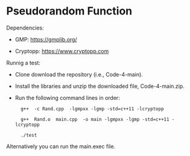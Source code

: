 # Pseudorandom Function 
Dependencies:

* GMP: https://gmplib.org/

* Cryptopp: https://www.cryptopp.com

Runnig a test: 
* Clone download the repository (i.e., Code-4-main).
* Install the libraries and unzip the downloaded file, Code-4-main.zip. 
* Run the following command lines in order:

        g++  -c Rand.cpp  -lgmpxx -lgmp -std=c++11 -lcryptopp

        g++  Rand.o  main.cpp  -o main -lgmpxx -lgmp -std=c++11 -lcryptopp
        
        ./test


Alternatively you can run the main.exec file. 
